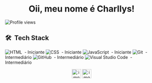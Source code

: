 <h1 align="center">Oii, meu nome é Charllys! </h1>
<p align="left"> <img src="https://komarev.com/ghpvc/?username=Charllys-Brauwol&color=red" alt="Profile views" /> 


## 🛠 &nbsp;Tech Stack
![HTML](https://img.shields.io/badge/-HTML-05122A?style=flat&logo=HTML5)&nbsp; - Iniciante
![CSS](https://img.shields.io/badge/-CSS-05122A?style=flat&logo=CSS3&logoColor=1572B6)&nbsp; - Iniciante
![JavaScript](https://img.shields.io/badge/-JavaScript-05122A?style=flat&logo=javascript)&nbsp; - Iniciante
![Git](https://img.shields.io/badge/-Git-05122A?style=flat&logo=git)&nbsp; - Intermediário
![GitHub](https://img.shields.io/badge/-GitHub-05122A?style=flat&logo=github)&nbsp; - Intermediário
![Visual Studio Code](https://img.shields.io/badge/-VS%20Code-05122A?style=flat&logo=visual-studio-code&logoColor=007ACC)&nbsp; - Intermediário

<p align="center">
<a href="https://www.instagram.com/charllys.brauwol/" target="blank"><img align="center" src="https://cdn.jsdelivr.net/npm/simple-icons@3.0.1/icons/instagram.svg" alt="img" height="30" width="30" /></a>
<a href="https://www.facebook.com/CharllysbrauwolHaha/" target="blank"><img align="center" src="https://cdn.jsdelivr.net/npm/simple-icons@3.0.1/icons/facebook.svg" alt="img" height="30" width="30" /></a>

</p>

